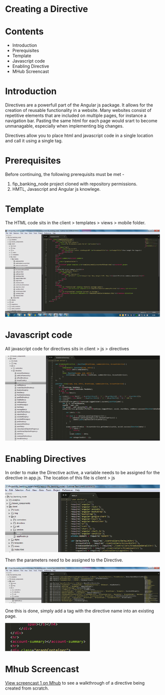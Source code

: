 # Creating a Directive

# Contents

* Introduction
* Prerequisites
* Template
* Javascript code
* Enabling Directive
* MHub Screencast

# Introduction

Directives are a powerfull part of the Angular js package. It allows for the creation of reusable functionality in a website. Many websites consist of repetitive elements that are included on multiple pages, for instance a navigation bar. Pasting the same html for each page would srart to become unmanagable, especially when implementing big changes.  

Directives allow you to place html and javascript code in a single location and call it using a single tag. 

# Prerequisites

Before continuing, the following prerequisits must be met -

1. fip_banking_node project cloned with repository permissions.
2. HMTL, Javascript and Angular js knowlege.

# Template

The HTML code sits in the client > templates > views > mobile folder. 

![alt text](/Images/template.png)

# Javascript code

All javascript code for directives sits in  client > js > directives

![alt text](/Images/directive.png)

# Enabling Directives

In order to make the Directive active, a variable needs to be assigned for the directive in app.js. The location of this file is client > js

![alt text](/Images/app.png) 

Then the parameters need to be assigned to the Directive.

![alt text](/Images/appdirective.png) 

One this is done, simply add a tag with the directive name into an existing page. 

![alt text](/Images/directivetag.png) 

# Mhub Screencast

[View screencast 1 on Mhub](http://link.mhub.tv/?t=RjYbla) to see a walkthrough of a directive being created from scratch.
